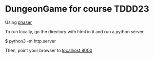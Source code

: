 # DungeonGame for course TDDD23

Using [phaser](phaser.io)

To run locally, go the directory with html in it and run a python server

  $ python3 -m http.server

Then, point your browser to [localhost:8000](http://localhost:8000)
